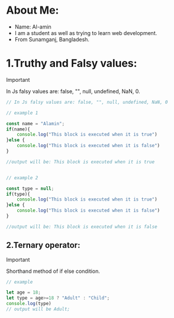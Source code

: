 # About Me: 
- Name: Al-amin
- I am a student as well as trying to learn web development.
- From Sunamganj, Bangladesh.

# 1.Truthy and Falsy values:

 > [!IMPORTANT]
 > In Js falsy values are: false, "", null, undefined, NaN, 0.

```js
// In Js falsy values are: false, "", null, undefined, NaN, 0

// example 1

const name = "Alamin";
if(name){
    console.log("This block is executed when it is true")
}else {
    console.log("This block is executed when it is false")
}

//output will be: This block is executed when it is true


// example 2

const type = null;
if(type){
    console.log("This block is executed when it is true")
}else {
    console.log("This block is executed when it is false")
}

//output will be: This block is executed when it is false
```

## 2.Ternary operator: 

 > [!IMPORTANT]
 > Shorthand method of if else condition.

 ```js
 // example 

let age = 18;
let type = age>=18 ? "Adult" : "Child";
console.log(type)
// output will be Adult;
 ```